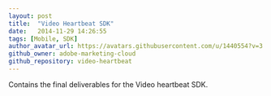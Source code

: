 ```yaml
---
layout: post
title:  "Video Heartbeat SDK"
date:   2014-11-29 14:26:55
tags: [Mobile, SDK]
author_avatar_url: https://avatars.githubusercontent.com/u/1440554?v=3
github_owner: adobe-marketing-cloud
github_repository: video-heartbeat
---
```


Contains the final deliverables for the Video heartbeat SDK.